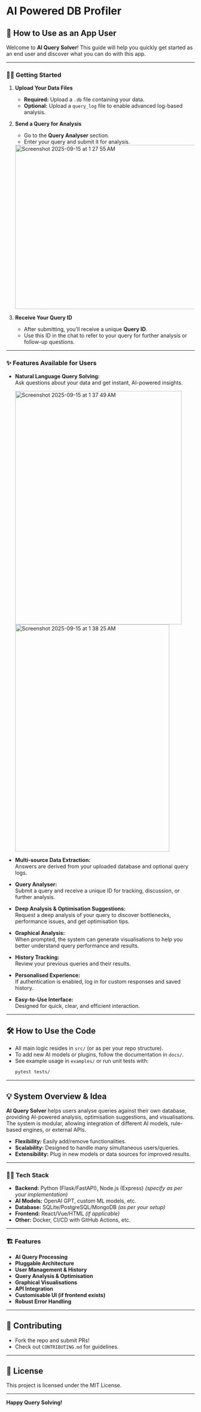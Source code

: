 # AI Powered DB Profiler

## 🚀 How to Use as an App User

Welcome to **AI Query Solver**! This guide will help you quickly get started as an end user and discover what you can do with this app.

---

### 🧑‍💻 Getting Started

1. **Upload Your Data Files**  
   - **Required:** Upload a `.db` file containing your data.
   - **Optional:** Upload a `query_log` file to enable advanced log-based analysis.

2. **Send a Query for Analysis**  
   - Go to the **Query Analyser** section.
   - Enter your query and submit it for analysis.

   <img width="1119" height="439" alt="Screenshot 2025-09-15 at 1 27 55 AM" src="https://github.com/user-attachments/assets/9eb7b6ee-33e2-42ab-a66e-1f3f18ca63a2" />

3. **Receive Your Query ID**  
   - After submitting, you'll receive a unique **Query ID**.
   - Use this ID in the chat to refer to your query for further analysis or follow-up questions.

---

### ✨ Features Available for Users

- **Natural Language Query Solving:**  
  Ask questions about your data and get instant, AI-powered insights.

  <img width="445" height="624" alt="Screenshot 2025-09-15 at 1 37 49 AM" src="https://github.com/user-attachments/assets/24b05f1b-96b9-4ef2-b3d7-681d436e54a5" />
  <img width="412" height="607" alt="Screenshot 2025-09-15 at 1 38 25 AM" src="https://github.com/user-attachments/assets/280948fc-f87c-4e9d-b5f2-e0ba278e1794" />

- **Multi-source Data Extraction:**  
  Answers are derived from your uploaded database and optional query logs.

- **Query Analyser:**  
  Submit a query and receive a unique ID for tracking, discussion, or further analysis.

- **Deep Analysis & Optimisation Suggestions:**  
  Request a deep analysis of your query to discover bottlenecks, performance issues, and get optimisation tips.

- **Graphical Analysis:**  
  When prompted, the system can generate visualisations to help you better understand query performance and results.

- **History Tracking:**  
  Review your previous queries and their results.

- **Personalised Experience:**  
  If authentication is enabled, log in for custom responses and saved history.

- **Easy-to-Use Interface:**  
  Designed for quick, clear, and efficient interaction.

---

## 🛠️ How to Use the Code

- All main logic resides in `src/` (or as per your repo structure).
- To add new AI models or plugins, follow the documentation in `docs/`.
- See example usage in `examples/` or run unit tests with:
  ```bash
  pytest tests/
  ```

---

## 💡 System Overview & Idea

**AI Query Solver** helps users analyse queries against their own database, providing AI-powered analysis, optimisation suggestions, and visualisations. The system is modular, allowing integration of different AI models, rule-based engines, or external APIs.

- **Flexibility:** Easily add/remove functionalities.
- **Scalability:** Designed to handle many simultaneous users/queries.
- **Extensibility:** Plug in new models or data sources for improved results.

---

### 🧑‍🔬 Tech Stack

- **Backend:** Python (Flask/FastAPI), Node.js (Express) *(specify as per your implementation)*
- **AI Models:** OpenAI GPT, custom ML models, etc.
- **Database:** SQLite/PostgreSQL/MongoDB *(as per your setup)*
- **Frontend:** React/Vue/HTML *(if applicable)*
- **Other:** Docker, CI/CD with GitHub Actions, etc.

---

### 🏗️ Features

- **AI Query Processing**
- **Pluggable Architecture**
- **User Management & History**
- **Query Analysis & Optimisation**
- **Graphical Visualisations**
- **API Integration**
- **Customisable UI (if frontend exists)**
- **Robust Error Handling**

---

## 🤝 Contributing

- Fork the repo and submit PRs!
- Check out `CONTRIBUTING.md` for guidelines.

---

## 📄 License

This project is licensed under the MIT License.

---

**Happy Query Solving!**
